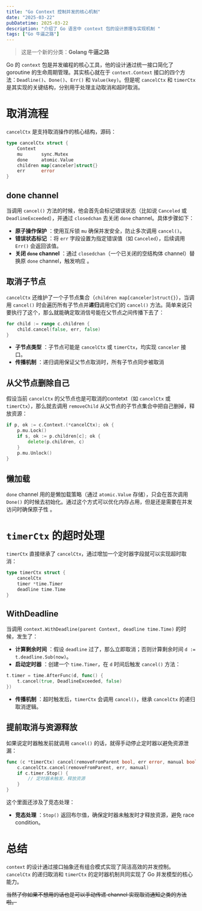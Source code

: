 ```yaml
---
title: "Go Context 控制并发的核心机制"
date: "2025-03-22"
pubDatetime: 2025-03-22
description: "介绍了 Go 语言中 context 包的设计原理与实现机制 "
tags: ["Go 牛逼之路"]
---
```

> 这是一个新的分类：**Golang 牛逼之路**

Go 的 `context` 包是并发编程的核心工具，他的设计通过统一接口简化了 goroutine 的生命周期管理。其实核心就在于 `context.Context` 接口的四个方法：`Deadline()`、`Done()`、`Err()` 和 `Value(key)`。但是呢 `cancelCtx` 和 `timerCtx` 是其实现的关键结构，分别用于处理主动取消和超时取消。

# 取消流程

`cancelCtx` 是支持取消操作的核心结构，源码：

```go
type cancelCtx struct {
    Context
    mu       sync.Mutex
    done     atomic.Value
    children map[canceler]struct{}
    err      error
}
```

## done channel

当调用 `cancel()` 方法的时候，他会首先会标记错误状态（比如说 `Canceled` 或 `DeadlineExceeded`），并通过 `closedchan` 去关闭 `done` channel。具体步骤如下：

- **原子操作保护** ：使用互斥锁 `mu` 确保并发安全，防止多次调用 `cancel()`。
- **错误状态标记** ：将 `err` 字段设置为指定错误值（如 `Canceled`），后续调用 `Err()` 会返回该值。
- **关闭 `done` channel** ：通过 `closedchan`（一个已关闭的空结构体 channel）替换原 `done` channel，触发响应 。

## **取消子节点**

`cancelCtx` 还维护了一个子节点集合（`children map[canceler]struct{}`），当调用 `cancel()` 时会遍历所有子节点并**递归**调用它们的 `cancel()` 方法。简单来说只要执行了这个，那么就能确定取消信号能在父节点之间传播下去了：

```go
for child := range c.children {
    child.cancel(false, err, false)
}
```

- **子节点类型** ：子节点可能是 `cancelCtx` 或 `timerCtx`，均实现 `canceler` 接口。
- **传播机制** ：递归调用保证父节点取消时，所有子节点同步被取消

## **从父节点删除自己**

假设当前 `cancelCtx` 的父节点也是可取消的contetxt（如 `cancelCtx` 或 `timerCtx`），那么就去调用 `removeChild` 从父节点的子节点集合中把自己删掉，释放资源：

```go
if p, ok := c.Context.(*cancelCtx); ok {
    p.mu.Lock()
    if s, ok := p.children[c]; ok {
        delete(p.children, c)
    }
    p.mu.Unlock()
}
```

## 懒加载

`done` channel 用的是懒加载策略（通过 `atomic.Value` 存储），只会在首次调用 `Done()` 的时候去初始化。通过这个方式可以优化内存占用，但是还是需要在并发访问时确保原子性 。

# `timerCtx` 的超时处理

`timerCtx` 直接继承了 `cancelCtx`，通过增加一个定时器字段就可以实现超时取消：

```go
type timerCtx struct {
    cancelCtx
    timer *time.Timer
    deadline time.Time
}
```

## WithDeadline

当调用 `context.WithDeadline(parent Context, deadline time.Time)` 的时候，发生了：

- **计算剩余时间** ：假设 `deadline` 过了，那么立即取消；否则计算剩余时间 `d := t.deadline.Sub(now)`。
- **启动定时器** ：创建一个 `time.Timer`，在 `d` 时间后触发 `cancel()` 方法：

```go
t.timer = time.AfterFunc(d, func() {
    t.cancel(true, DeadlineExceeded, false)
})
```

- **传播机制** ：超时触发后，`timerCtx` 会调用 `cancel()`，继承 `cancelCtx` 的递归取消逻辑。

## **提前取消与资源释放**

如果说定时器触发前就调用 `cancel()` 的话，就得手动停止定时器以避免资源泄漏：

```go
func (c *timerCtx) cancel(removeFromParent bool, err error, manual bool) {
    c.cancelCtx.cancel(removeFromParent, err, manual)
    if c.timer.Stop() {
        // 定时器未触发，释放资源
    }
}
```

这个里面还涉及了竞态处理：

- **竞态处理** ：`Stop()` 返回布尔值，确保定时器未触发时才释放资源，避免 race condition。

# 总结

`context` 的设计通过接口抽象还有组合模式实现了简洁高效的并发控制。`cancelCtx` 的递归取消和 `timerCtx` 的定时器机制共同实现了 Go 并发模型的核心能力。

~~当然了你如果不想用的话也是可以手动传递 channel 实现取消通知之类的方法啦。~~